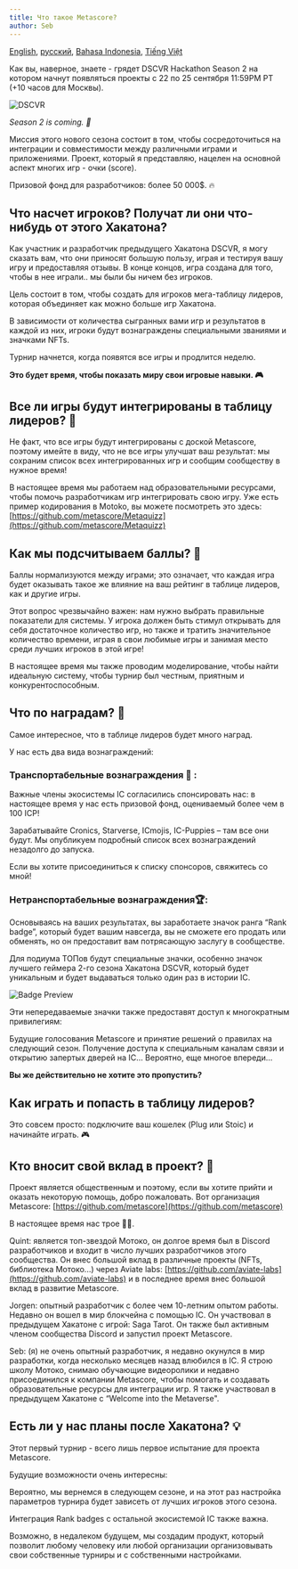 ```yaml
---
title: Что такое Metascore?
author: Seb
---
```


[English](/guide/what-is-metascore), [русский](/guide/what-is-metascore-ru), [Bahasa Indonesia](/guide/what-is-metascore-id), [Tiếng Việt](/guide/what-is-metascore-vi)

Как вы, наверное, знаете - грядет DSCVR Hackathon Season 2 на котором начнут появляться проекты с 22 по 25 сентября 11:59PM PT (+10 часов для Москвы).

![DSCVR](https://images.dscvr.one/dscvr-hackathon-s2.png)

*Season 2 is coming. 🥳*

Миссия этого нового сезона состоит в том, чтобы сосредоточиться на интеграции и совместимости между различными играми и приложениями. Проект, который я представляю, нацелен на основной аспект многих игр - очки (score).

Призовой фонд для разработчиков: более 50 000$. 🔥

## Что насчет игроков? Получат ли они что-нибудь от этого Хакатона? 

Как участник и разработчик предыдущего Хакатона DSCVR, я могу сказать вам, что они приносят большую пользу, играя и тестируя вашу игру и предоставляя отзывы. В конце концов, игра создана для того, чтобы в нее играли.. мы были бы ничем без игроков.

Цель состоит в том, чтобы создать для игроков мега-таблицу лидеров, которая объединяет как можно больше игр Хакатона.

В зависимости от количества сыгранных вами игр и результатов в каждой из них, игроки будут вознаграждены специальными званиями и значками NFTs.

Турнир начнется, когда появятся все игры и продлится неделю.

**Это будет время, чтобы показать миру свои игровые навыки. 🎮**

## Все ли игры будут интегрированы в таблицу лидеров? 🔌

Не факт, что все игры будут интегрированы с доской Metascore, поэтому имейте в виду, что не все игры улучшат ваш результат: мы сохраним список всех интегрированных игр и сообщим сообществу в нужное время!

В настоящее время мы работаем над образовательными ресурсами, чтобы помочь разработчикам игр интегрировать свою игру.
Уже есть пример кодирования в Motoko, вы можете посмотреть это здесь: [https://github.com/metascore/Metaquizz](https://github.com/metascore/Metaquizz)

## Как мы подсчитываем баллы? 🤔

Баллы нормализуются между играми; это означает, что каждая игра будет оказывать такое же влияние на ваш рейтинг в таблице лидеров, как и другие игры.

Этот вопрос чрезвычайно важен: нам нужно выбрать правильные показатели для системы. У игрока должен быть стимул открывать для себя достаточное количество игр, но также и тратить значительное количество времени, играя в свои любимые игры и занимая место 
среди лучших игроков в этой игре!

В настоящее время мы также проводим моделирование, чтобы найти идеальную систему, чтобы турнир был честным, приятным и конкурентоспособным.

## Что по наградам? 🥳

Самое интересное, что в таблице лидеров будет много наград. 

У нас есть два вида вознаграждений:

### Транспортабельные вознаграждения 🎁 :

Важные члены экосистемы IC согласились спонсировать нас: в настоящее время у нас есть призовой фонд, оцениваемый более чем в 100 ICP!

Зарабатывайте Cronics, Starverse, ICmojis, IC-Puppies – там все они будут.
Мы опубликуем подробный список всех вознаграждений незадолго до запуска.

Если вы хотите присоединиться к списку спонсоров, свяжитесь со мной! 


### Нетранспортабельные вознаграждения🏆: 

Основываясь на ваших результатах, вы заработаете значок ранга “Rank badge”, который будет вашим навсегда, вы не сможете его продать или обменять, но он предоставит вам потрясающую заслугу в сообществе.

Для подиума ТОПов будут специальные значки, особенно значок лучшего геймера 2-го сезона Хакатона DSCVR, который будет уникальным и будет выдаваться только один раз в истории IC.

![Badge Preview](https://i.imgur.com/GFBgafL.png)

Эти непередаваемые значки также предоставят доступ к многократным привилегиям:

Будущие голосования Metascore и принятие решений о правилах на следующий сезон.
Получение доступа к специальным каналам связи и открытию запертых дверей на IC…
Вероятно, еще многое впереди…

**Вы же действительно не хотите это пропустить?**

## Как играть и попасть в таблицу лидеров? 

Это совсем просто: подключите ваш кошелек (Plug или Stoic) и начинайте играть. 🎮

## Кто вносит свой вклад в проект? 🤝

Проект является общественным и поэтому, если вы хотите прийти и оказать некоторую помощь, добро пожаловать.
Вот организация Metascore: [https://github.com/metascore](https://github.com/metascore)

В настоящее время нас трое 🧔‍♂.

Quint: является топ-звездой Мотоко, он долгое время был в Discord разработчиков и входит в число лучших разработчиков этого сообщества.
Он внес большой вклад в различные проекты (NFTs, библиотека Мотоко...) через 
Aviate labs: [https://github.com/aviate-labs](https://github.com/aviate-labs) и в последнее время внес большой вклад в развитие Metascore.

Jorgen: опытный разработчик с более чем 10-летним опытом работы. Недавно он вошел в мир блокчейна с помощью IC. Он участвовал в предыдущем Хакатоне с игрой: Saga Tarot. Он также был активным членом сообщества Discord и запустил проект Metascore.

Seb: (я) не очень опытный разработчик, я недавно окунулся в мир разработки, когда несколько месяцев назад влюбился в IC. Я строю школу Мотоко, снимаю обучающие видеоролики и недавно присоединился к компании Metascore, чтобы помогать и создавать образовательные ресурсы для интеграции игр. Я также участвовал в предыдущем Хакатоне с “Welcome into the Metaverse".

## Есть ли у нас планы после Хакатона? 💡

Этот первый турнир - всего лишь первое испытание для проекта Metascore.

Будущие возможности очень интересны:

Вероятно, мы вернемся в следующем сезоне, и на этот раз настройка параметров турнира будет зависеть от лучших игроков этого сезона.

Интеграция Rank badges с остальной экосистемой IC также важна.

Возможно, в недалеком будущем, мы создадим продукт, который позволит любому человеку или любой организации организовывать свои собственные турниры и с собственными настройками.
